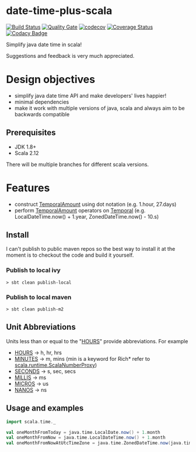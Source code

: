 # date-time-plus-scala
[![Build Status](https://travis-ci.org/thomashan/date-time-plus-scala.svg)](https://travis-ci.org/thomashan/date-time-plus-scala)
[![Quality Gate](https://sonarcloud.io/api/badges/gate?key=scala.time)](https://sonarcloud.io/dashboard?id=scala.time)
[![codecov](https://codecov.io/gh/thomashan/date-time-plus-scala/branch/master/graph/badge.svg)](https://codecov.io/gh/thomashan/date-time-plus-scala)
[![Coverage Status](https://coveralls.io/repos/github/thomashan/date-time-plus-scala/badge.svg)](https://coveralls.io/github/thomashan/date-time-plus-scala)
[![Codacy Badge](https://api.codacy.com/project/badge/Grade/1984f0cf64464a238c59219751d77794)](https://www.codacy.com/app/thomashan/date-time-plus-scala?utm_source=github.com&amp;utm_medium=referral&amp;utm_content=thomashan/date-time-plus-scala&amp;utm_campaign=Badge_Grade)

Simplify java date time in scala!

Suggestions and feedback is very much appreciated.


# Design objectives
* simplify java date time API and make developers' lives happier!
* minimal dependencies
* make it work with multiple versions of java, scala and always aim to be backwards compatible

## Prerequisites
* JDK 1.8+
* Scala 2.12

There will be multiple branches for different scala versions.

# Features
* construct [TemporalAmount](https://docs.oracle.com/javase/8/docs/api/java/time/temporal/TemporalAmount.html) using dot notation (e.g. 1.hour, 27.days)
* perform [TemporalAmount](https://docs.oracle.com/javase/8/docs/api/java/time/temporal/TemporalAmount.html) operators on
[Temporal](https://docs.oracle.com/javase/8/docs/api/java/time/temporal/Temporal.html) (e.g. LocalDateTime.now() + 1.year, ZonedDateTime.now() - 10.s)

## Install
I can't publish to public maven repos so the best way to install it at the moment is to checkout the code and build it yourself.

### Publish to local ivy
```
> sbt clean publish-local
```

### Publish to local maven
```
> sbt clean publish-m2
```

## Unit Abbreviations
Units less than or equal to the "[HOURS](https://docs.oracle.com/javase/8/docs/api/java/time/temporal/ChronoUnit.html#HOURS)"
provide abbreviations.
For example
* [HOURS](https://docs.oracle.com/javase/8/docs/api/java/time/temporal/ChronoUnit.html#HOURS) -> h, hr, hrs
* [MINUTES](https://docs.oracle.com/javase/8/docs/api/java/time/temporal/ChronoUnit.html#MINUTES) -> m, mins (min is a keyword for Rich* refer to [scala.runtime.ScalaNumberProxy](https://www.scala-lang.org/api/current/scala/runtime/ScalaNumberProxy.html))
* [SECONDS](https://docs.oracle.com/javase/8/docs/api/java/time/temporal/ChronoUnit.html#SECONDS) -> s, sec, secs
* [MILLIS](https://docs.oracle.com/javase/8/docs/api/java/time/temporal/ChronoUnit.html#MILLIS) -> ms
* [MICROS](https://docs.oracle.com/javase/8/docs/api/java/time/temporal/ChronoUnit.html#MICROS) -> us
* [NANOS](https://docs.oracle.com/javase/8/docs/api/java/time/temporal/ChronoUnit.html#NANOS) -> ns

## Usage and examples
```scala
import scala.time._

val oneMonthFromToday = java.time.LocalDate.now() + 1.month
val oneMonthFromNow = java.time.LocalDateTime.now() + 1.month
val oneMonthFromNowAtUtcTimeZone = java.time.ZonedDateTime.now(java.time.ZoneId.of("UTC")) + 1.month
```
